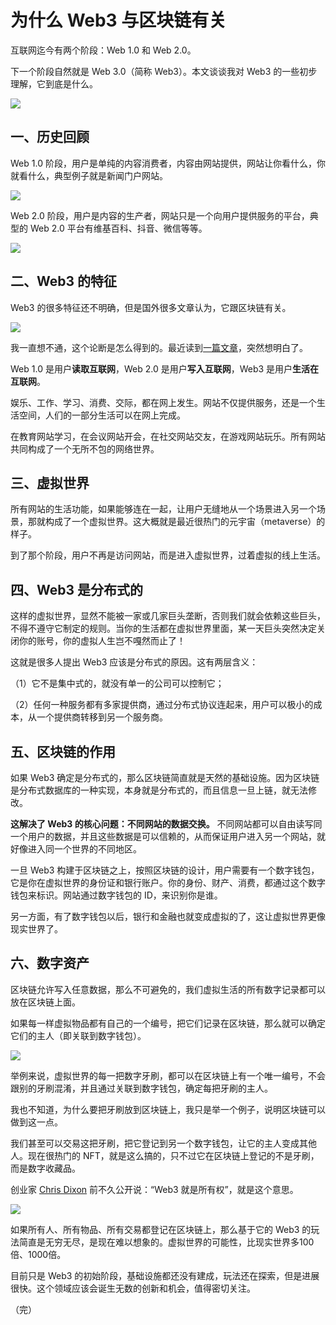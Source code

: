 # 为什么 Web3 与区块链有关

互联网迄今有两个阶段：Web 1.0 和 Web 2.0。

下一个阶段自然就是 Web 3.0（简称 Web3）。本文谈谈我对 Web3 的一些初步理解，它到底是什么。

![](https://cdn.beekka.com/blogimg/asset/202112/bg2021120701.webp)

## 一、历史回顾

Web 1.0 阶段，用户是单纯的内容消费者，内容由网站提供，网站让你看什么，你就看什么，典型例子就是新闻门户网站。

![](https://cdn.beekka.com/blogimg/asset/202111/bg2021111602.jpg)

Web 2.0 阶段，用户是内容的生产者，网站只是一个向用户提供服务的平台，典型的 Web 2.0 平台有维基百科、抖音、微信等等。

![](https://cdn.beekka.com/blogimg/asset/202110/bg2021100311.jpg)

## 二、Web3 的特征

Web3 的很多特征还不明确，但是国外很多文章认为，它跟区块链有关。

![](https://cdn.beekka.com/blogimg/asset/202110/bg2021100312.jpg)

我一直想不通，这个论断是怎么得到的。最近读到[一篇文章](https://pizzaparty.substack.com/p/the-metaverse-abstracted-reality)，突然想明白了。

Web 1.0 是用户**读取互联网**，Web 2.0 是用户**写入互联网**，Web3 是用户**生活在互联网**。

娱乐、工作、学习、消费、交际，都在网上发生。网站不仅提供服务，还是一个生活空间，人们的一部分生活可以在网上完成。

在教育网站学习，在会议网站开会，在社交网站交友，在游戏网站玩乐。所有网站共同构成了一个无所不包的网络世界。

## 三、虚拟世界

所有网站的生活功能，如果能够连在一起，让用户无缝地从一个场景进入另一个场景，那就构成了一个虚拟世界。这大概就是最近很热门的元宇宙（metaverse）的样子。

到了那个阶段，用户不再是访问网站，而是进入虚拟世界，过着虚拟的线上生活。

## 四、Web3 是分布式的

这样的虚拟世界，显然不能被一家或几家巨头垄断，否则我们就会依赖这些巨头，不得不遵守它制定的规则。当你的生活都在虚拟世界里面，某一天巨头突然决定关闭你的账号，你的虚拟人生岂不嘎然而止了！

这就是很多人提出 Web3 应该是分布式的原因。这有两层含义：

（1）它不是集中式的，就没有单一的公司可以控制它；

（2）任何一种服务都有多家提供商，通过分布式协议连起来，用户可以极小的成本，从一个提供商转移到另一个服务商。

## 五、区块链的作用

如果 Web3 确定是分布式的，那么区块链简直就是天然的基础设施。因为区块链是分布式数据库的一种实现，本身就是分布式的，而且信息一旦上链，就无法修改。

**这解决了 Web3 的核心问题：不同网站的数据交换。** 不同网站都可以自由读写同一个用户的数据，并且这些数据是可以信赖的，从而保证用户进入另一个网站，就好像进入同一个世界的不同地区。

一旦 Web3 构建于区块链之上，按照区块链的设计，用户需要有一个数字钱包，它是你在虚拟世界的身份证和银行账户。你的身份、财产、消费，都通过这个数字钱包来标识。网站通过数字钱包的 ID，来识别你是谁。

另一方面，有了数字钱包以后，银行和金融也就变成虚拟的了，这让虚拟世界更像现实世界了。

## 六、数字资产

区块链允许写入任意数据，那么不可避免的，我们虚拟生活的所有数字记录都可以放在区块链上面。

如果每一样虚拟物品都有自己的一个编号，把它们记录在区块链，那么就可以确定它们的主人（即关联到数字钱包）。

![](https://cdn.beekka.com/blogimg/asset/202111/bg2021111604.jpg)

举例来说，虚拟世界的每一把数字牙刷，都可以在区块链上有一个唯一编号，不会跟别的牙刷混淆，并且通过关联到数字钱包，确定每把牙刷的主人。

我也不知道，为什么要把牙刷放到区块链上，我只是举一个例子，说明区块链可以做到这一点。

我们甚至可以交易这把牙刷，把它登记到另一个数字钱包，让它的主人变成其他人。现在很热门的 NFT，就是这么搞的，只不过它在区块链上登记的不是牙刷，而是数字收藏品。

创业家 [Chris Dixon](https://twitter.com/cdixon/status/1455366569429712900) 前不久公开说：“Web3 就是所有权”，就是这个意思。

![](https://cdn.beekka.com/blogimg/asset/202111/bg2021111603.jpg)

如果所有人、所有物品、所有交易都登记在区块链上，那么基于它的 Web3 的玩法简直是无穷无尽，是现在难以想象的。虚拟世界的可能性，比现实世界多100倍、1000倍。

目前只是 Web3 的初始阶段，基础设施都还没有建成，玩法还在探索，但是进展很快。这个领域应该会诞生无数的创新和机会，值得密切关注。

（完）
